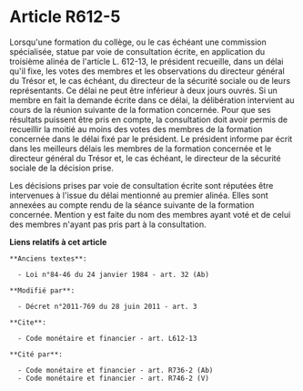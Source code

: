 # Article R612-5

Lorsqu'une formation du collège, ou le cas échéant une commission spécialisée, statue par voie de consultation écrite, en
application du troisième alinéa de l'article L. 612-13, le président recueille, dans un délai qu'il fixe, les votes des
membres et les observations du directeur général du Trésor et, le cas échéant, du directeur de la sécurité sociale ou de
leurs représentants. Ce délai ne peut être inférieur à deux jours ouvrés. Si un membre en fait la demande écrite dans ce
délai, la délibération intervient au cours de la réunion suivante de la formation concernée. Pour que ses résultats puissent
être pris en compte, la consultation doit avoir permis de recueillir la moitié au moins des votes des membres de la formation
concernée dans le délai fixé par le président. Le président informe par écrit dans les meilleurs délais les membres de la
formation concernée et le directeur général du Trésor et, le cas échéant, le directeur de la sécurité sociale de la décision
prise. 

Les décisions prises par voie de consultation écrite sont réputées être intervenues à l'issue du délai mentionné au premier
alinéa. Elles sont annexées au compte rendu de la séance suivante de la formation concernée. Mention y est faite du nom des
membres ayant voté et de celui des membres n'ayant pas pris part à la consultation.

**Liens relatifs à cet article**

	**Anciens textes**:

	  - Loi n°84-46 du 24 janvier 1984 - art. 32 (Ab)

	**Modifié par**:

	  - Décret n°2011-769 du 28 juin 2011 - art. 3

	**Cite**:

	  - Code monétaire et financier - art. L612-13

	**Cité par**:

	  - Code monétaire et financier - art. R736-2 (Ab)
	  - Code monétaire et financier - art. R746-2 (V)

